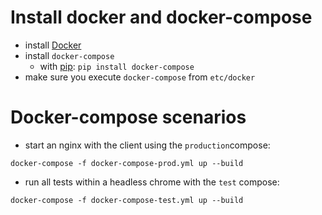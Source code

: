 # Install docker and docker-compose

* install [Docker](https://docs.docker.com/install/)
* install `docker-compose`
  * with [pip](https://packaging.python.org/tutorials/installing-packages/): `pip install docker-compose`
* make sure you execute `docker-compose` from `etc/docker`

# Docker-compose scenarios

* start an nginx with the client using the `production`compose:
``` shell
docker-compose -f docker-compose-prod.yml up --build
```
* run all tests within a headless chrome with the `test` compose:
``` shell
docker-compose -f docker-compose-test.yml up --build
```

